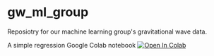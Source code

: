 # gw_ml_group
Reposiotry for our machine learning group's gravitational wave data.

A simple regression Google Colab notebook [![Open In Colab](https://colab.research.google.com/assets/colab-badge.svg)](https://colab.research.google.com/github/znasipak/gw_ml_group/blob/main/notebooks/simple_regression.ipynb)
